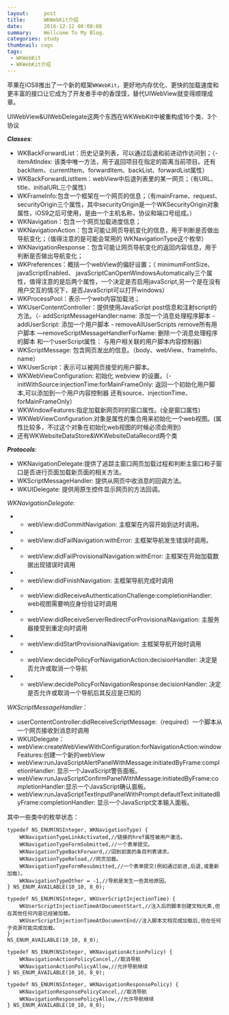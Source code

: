```yaml
---
layout:     post
title:      WKWebKit介绍
date:       2016-12-12 08:08:08
summary:    Wellcome To My Blog.
categories: study
thumbnail: cogs
tags:
 - WKWebKit
 - WKWebKit介绍
---
```

苹果在iOS8推出了一个新的框架`WKWebKit`，更好地内存优化、更快的加载速度和更丰富的接口让它成为了开发者手中的香馍馍，替代UIWebView就变得顺理成章。

UIWebView&UIWebDelegate这两个东西在WKWebKit中被重构成16个类、3个协议

***Classes***:

- WKBackForwardList：历史记录列表，可以通过后退和前进动作访问到；（- itemAtIndex: 该类中唯一方法，用于返回项目在指定的距离当前项目。还有backItem、currentItem、forwardItem、backList、forwardList属性）
- WKBackForwardListItem：webView中后退列表里的某一网页；（有URL、title、initialURL三个属性）
- WKFrameInfo:包含一个框架在一个网页的信息；（有mainFrame、request、securityOrigin三个属性，其中securityOrigin是一个WKSecurityOrigin对象属性，iOS9之后可使用，是由一个主机名称，协议和端口号组成。）
- WKNavigation：包含一个网页加载进度信息；
- WKNavigationAction：包含可能让网页导航变化的信息，用于判断是否做出导航变化；（值得注意的是可能会常用的 WKNavigationType这个枚举）
- WKNavigationResponse：包含可能让网页导航变化的返回内容信息，用于判断是否做出导航变化；
- WKPreferences：概括一个webView的偏好设置；（ minimumFontSize、 javaScriptEnabled、 javaScriptCanOpenWindowsAutomatically三个属性，值得注意的是后两个属性，一个决定是否启用javaScript,另一个是在没有用户交互的情况下，是否JavaScript可以打开windows）
- WKProcessPool：表示一个web内容加载池；
- WKUserContentController：提供使用JavaScript post信息和注射script的方法。（- addScriptMessageHandler:name: 添加一个消息处理程序脚本 - addUserScript: 添加一个用户脚本 - removeAllUserScripts remove所有用户脚本 —removeScriptMessageHandlerForName: 删除一个消息处理程序的脚本 和一个userScript属性： 与用户相关联的用户脚本内容控制器）
- WKScriptMessage: 包含网页发出的信息。（body、webView、frameInfo、name）
- WKUserScript：表示可以被网页接受的用户脚本。
- WKWebViewConfiguration: 初始化 webview 的设置。（- initWithSource:injectionTime:forMainFrameOnly: 返回一个初始化用户脚本,可以添加到一个用户内容控制器 还有source、injectionTime、forMainFrameOnly）
- WKWindowFeatures:指定加载新网页时的窗口属性。(全是窗口属性)
- WKWebViewConfiguration:对象是属性的集合用来初始化一个web视图。(属性比较多，不过这个对象在初始化web视图的时候必须会用到)
- 还有WKWebsiteDataStore&WKWebsiteDataRecord两个类

***Protocols***:

- WKNavigationDelegate:提供了追踪主窗口网页加载过程和判断主窗口和子窗口是否进行页面加载新页面的相关方法。
- WKScriptMessageHandler: 提供从网页中收消息的回调方法。
- WKUIDelegate: 提供用原生控件显示网页的方法回调。

*WKNavigationDelegate*:

- - webView:didCommitNavigation: 主框架在内容开始到达时调用。
- - webView:didFailNavigation:withError: 主框架导航发生错误时调用。
- - webView:didFailProvisionalNavigation:withError: 主框架在开始加载数据出现错误时调用
- - webView:didFinishNavigation: 主框架导航完成时调用
- - webView:didReceiveAuthenticationChallenge:completionHandler: web视图需要响应身份验证时调用
- - webView:didReceiveServerRedirectForProvisionalNavigation: 主服务器接受到重定向时调用
- - webView:didStartProvisionalNavigation: 主框架导航开始时调用
- - webView:decidePolicyForNavigationAction:decisionHandler: 决定是否允许或取消一个导航
- - webView:decidePolicyForNavigationResponse:decisionHandler: 决定是否允许或取消一个导航后其反应是已知的

*WKScriptMessageHandler*：

- userContentController:didReceiveScriptMessage:（required）一个脚本从一个网页接收到消息时调用
- WKUIDelegate：
- webView:createWebViewWithConfiguration:forNavigationAction:windowFeatures:创建一个新的webView
- webView:runJavaScriptAlertPanelWithMessage:initiatedByFrame:completionHandler: 显示一个JavaScript警告面板。
- webView:runJavaScriptConfirmPanelWithMessage:initiatedByFrame:completionHandler:显示一个JavaScript确认面板。
- webView:runJavaScriptTextInputPanelWithPrompt:defaultText:initiatedByFrame:completionHandler: 显示一个JavaScript文本输入面板。

其中一些类中的枚举状态：

```
typedef NS_ENUM(NSInteger, WKNavigationType) {
    WKNavigationTypeLinkActivated,//链接的href属性被用户激活。
    WKNavigationTypeFormSubmitted,//一个表单提交。
    WKNavigationTypeBackForward,//回到前面的条目列表请求。
    WKNavigationTypeReload,//网页加载。
    WKNavigationTypeFormResubmitted,//一个表单提交(例如通过前进,后退,或重新加载)。
    WKNavigationTypeOther = -1,//导航是发生一些其他原因。
} NS_ENUM_AVAILABLE(10_10, 8_0);
```
```
typedef NS_ENUM(NSInteger, WKUserScriptInjectionTime) {
    WKUserScriptInjectionTimeAtDocumentStart,//注入后的脚本创建文档元素,但在其他任何内容已经被加载。
    WKUserScriptInjectionTimeAtDocumentEnd//注入脚本文档完成加载后,但在任何子资源可能完成加载。
}
NS_ENUM_AVAILABLE(10_10, 8_0);
```
```
typedef NS_ENUM(NSInteger, WKNavigationActionPolicy) {
    WKNavigationActionPolicyCancel,//取消导航
    WKNavigationActionPolicyAllow,//允许导航继续
} NS_ENUM_AVAILABLE(10_10, 8_0);
```
```
typedef NS_ENUM(NSInteger, WKNavigationResponsePolicy) {
    WKNavigationResponsePolicyCancel,//取消导航
    WKNavigationResponsePolicyAllow,//允许导航继续
} NS_ENUM_AVAILABLE(10_10, 8_0);
```






